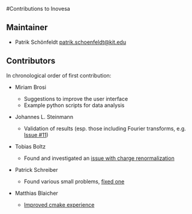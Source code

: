 #Contributions to Inovesa

## Maintainer

* Patrik Schönfeldt <patrik.schoenfeldt@kit.edu>

## Contributors

In chronological order of first contribution:

* Miriam Brosi
  * Suggestions to improve the user interface
  * Example python scripts for data analysis

* Johannes L. Steinmann
  * Validation of results (esp. those including Fourier transforms, e.g. [Issue #11](https://github.com/Inovesa/Inovesa/issues/11))

* Tobias Boltz
  * Found and investigated an [issue with charge renormalization](https://github.com/Inovesa/Inovesa/issues/3)

* Patrick Schreiber
  * Found various small problems, [fixed one](https://github.com/Inovesa/Inovesa/commit/ea803b78c45d0e0d7a408edce60f45992cfe1667)
  
* Matthias Blaicher
  * [Improved cmake experience](https://github.com/Inovesa/Inovesa/commit/0d1a8414334a3935da7db56e648cf46c0fcc465c)


